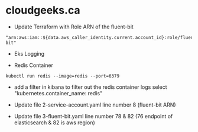# cloudgeeks.ca

- Update Terraform with Role ARN of the fluent-bit
```policy
"arn:aws:iam::${data.aws_caller_identity.current.account_id}:role/fluent-bit"
```
- Eks Logging

- Redis Container
```
kubectl run redis --image=redis --port=6379
```

- add a filter in kibana to filter out the redis container logs select "kubernetes.container_name: redis"

- Update file 2-service-account.yaml line number 8 (fluent-bit ARN)

- Update file 3-fluent-bit.yaml line number 78 & 82 (76 endpoint of elasticsearch & 82 is aws region)
